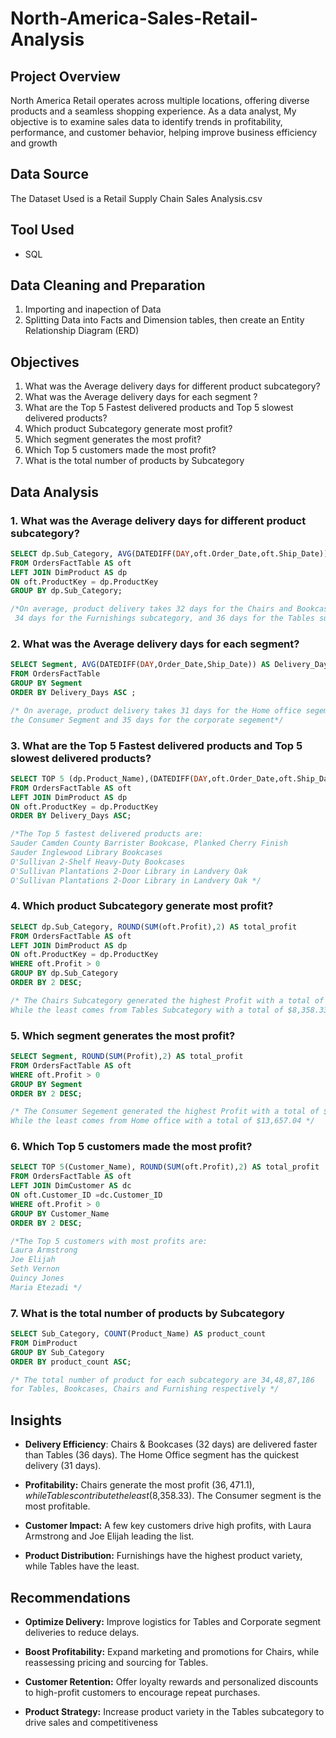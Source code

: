 # North-America-Sales-Retail-Analysis

## Project Overview
North America Retail operates across multiple locations, offering diverse products and a seamless shopping experience. As a data analyst, My objective is to examine sales data to identify trends in profitability, performance, and customer behavior, helping improve business efficiency and growth

## Data Source
The Dataset Used is a Retail Supply Chain Sales Analysis.csv

## Tool Used
- SQL

## Data Cleaning and Preparation
1. Importing and inapection of Data
2. Splitting Data into Facts and Dimension tables, then create an  Entity Relationship Diagram (ERD)

## Objectives
1. What was the Average delivery days for different product subcategory?
2. What was the Average delivery days for each segment ?
3. What are the Top 5 Fastest delivered products and Top 5 slowest delivered products?
4. Which product Subcategory generate most profit?
5. Which segment generates the most profit?
6. Which Top 5 customers made the most profit?
7. What is the total number of products by Subcategory

## Data Analysis
### 1. What was the Average delivery days for different product subcategory?
```sql
SELECT dp.Sub_Category, AVG(DATEDIFF(DAY,oft.Order_Date,oft.Ship_Date)) AS Delivery_Days
FROM OrdersFactTable AS oft
LEFT JOIN DimProduct AS dp
ON oft.ProductKey = dp.ProductKey
GROUP BY dp.Sub_Category;

/*On average, product delivery takes 32 days for the Chairs and Bookcases subcategories,
 34 days for the Furnishings subcategory, and 36 days for the Tables subcategory*/
```

### 2. What was the Average delivery days for each segment?
```sql
SELECT Segment, AVG(DATEDIFF(DAY,Order_Date,Ship_Date)) AS Delivery_Days
FROM OrdersFactTable 
GROUP BY Segment
ORDER BY Delivery_Days ASC ;

/* On average, product delivery takes 31 days for the Home office segement, 34 days for
the Consumer Segment and 35 days for the corporate segement*/
```

### 3. What are the Top 5 Fastest delivered products and Top 5 slowest delivered products?
```sql
SELECT TOP 5 (dp.Product_Name),(DATEDIFF(DAY,oft.Order_Date,oft.Ship_Date)) AS Delivery_Days
FROM OrdersFactTable AS oft
LEFT JOIN DimProduct AS dp
ON oft.ProductKey = dp.ProductKey
ORDER BY Delivery_Days ASC;

/*The Top 5 fastest delivered products are:  
Sauder Camden County Barrister Bookcase, Planked Cherry Finish
Sauder Inglewood Library Bookcases
O'Sullivan 2-Shelf Heavy-Duty Bookcases
O'Sullivan Plantations 2-Door Library in Landvery Oak
O'Sullivan Plantations 2-Door Library in Landvery Oak */
```

### 4. Which product Subcategory generate most profit?
```sql
SELECT dp.Sub_Category, ROUND(SUM(oft.Profit),2) AS total_profit
FROM OrdersFactTable AS oft
LEFT JOIN DimProduct AS dp
ON oft.ProductKey = dp.ProductKey
WHERE oft.Profit > 0
GROUP BY dp.Sub_Category
ORDER BY 2 DESC;

/* The Chairs Subcategory generated the highest Profit with a total of $36,471.1  
While the least comes from Tables Subcategory with a total of $8,358.33 */
```

### 5. Which segment generates the most profit?
```sql
SELECT Segment, ROUND(SUM(Profit),2) AS total_profit
FROM OrdersFactTable AS oft
WHERE oft.Profit > 0
GROUP BY Segment
ORDER BY 2 DESC;

/* The Consumer Segement generated the highest Profit with a total of $35,427.03 
While the least comes from Home office with a total of $13,657.04 */
```
### 6. Which Top 5 customers made the most profit?
```sql
SELECT TOP 5(Customer_Name), ROUND(SUM(oft.Profit),2) AS total_profit
FROM OrdersFactTable AS oft
LEFT JOIN DimCustomer AS dc
ON oft.Customer_ID =dc.Customer_ID
WHERE oft.Profit > 0
GROUP BY Customer_Name
ORDER BY 2 DESC;

/*The Top 5 customers with most profits are:
Laura Armstrong
Joe Elijah
Seth Vernon
Quincy Jones
Maria Etezadi */
```
   
### 7. What is the total number of products by Subcategory
```sql
SELECT Sub_Category, COUNT(Product_Name) AS product_count
FROM DimProduct
GROUP BY Sub_Category
ORDER BY product_count ASC;

/* The total number of product for each subcategory are 34,48,87,186
for Tables, Bookcases, Chairs and Furnishing respectively */
```

## Insights
- **Delivery Efficiency**:  Chairs & Bookcases (32 days) are delivered faster than Tables (36 days). The Home Office segment has the quickest delivery (31 days).

- **Profitability:**  Chairs generate the most profit ($36,471.1), while Tables contribute the least ($8,358.33). The Consumer segment is the most profitable.

- **Customer Impact:**  A few key customers drive high profits, with Laura Armstrong and Joe Elijah leading the list.

- **Product Distribution:**  Furnishings have the highest product variety, while Tables have the least.

## Recommendations
-  **Optimize Delivery:** Improve logistics for Tables and Corporate segment deliveries to reduce delays.

-  **Boost Profitability:** Expand marketing and promotions for Chairs, while reassessing pricing and sourcing for Tables.

-  **Customer Retention:** Offer loyalty rewards and personalized discounts to high-profit customers to encourage repeat purchases.

-  **Product Strategy:** Increase product variety in the Tables subcategory to drive sales and competitiveness
